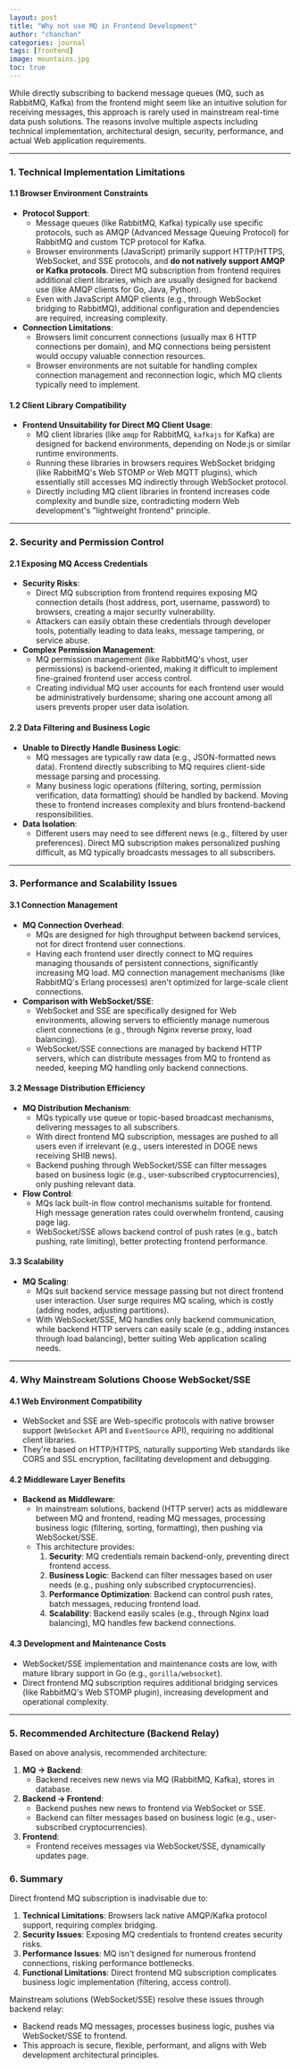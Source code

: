 ```yaml
---
layout: post
title: "Why not use MQ in Frontend Development"
author: "chanchan"
categories: journal
tags: [frontend]
image: mountains.jpg
toc: true
---
```


While directly subscribing to backend message queues (MQ, such as RabbitMQ, Kafka) from the frontend might seem like an intuitive solution for receiving messages, this approach is rarely used in mainstream real-time data push solutions. The reasons involve multiple aspects including technical implementation, architectural design, security, performance, and actual Web application requirements.

---

### 1. Technical Implementation Limitations
#### 1.1 Browser Environment Constraints
- **Protocol Support**:
  - Message queues (like RabbitMQ, Kafka) typically use specific protocols, such as AMQP (Advanced Message Queuing Protocol) for RabbitMQ and custom TCP protocol for Kafka.
  - Browser environments (JavaScript) primarily support HTTP/HTTPS, WebSocket, and SSE protocols, and **do not natively support AMQP or Kafka protocols**. Direct MQ subscription from frontend requires additional client libraries, which are usually designed for backend use (like AMQP clients for Go, Java, Python).
  - Even with JavaScript AMQP clients (e.g., through WebSocket bridging to RabbitMQ), additional configuration and dependencies are required, increasing complexity.
- **Connection Limitations**:
  - Browsers limit concurrent connections (usually max 6 HTTP connections per domain), and MQ connections being persistent would occupy valuable connection resources.
  - Browser environments are not suitable for handling complex connection management and reconnection logic, which MQ clients typically need to implement.

#### 1.2 Client Library Compatibility
- **Frontend Unsuitability for Direct MQ Client Usage**:
  - MQ client libraries (like `amqp` for RabbitMQ, `kafkajs` for Kafka) are designed for backend environments, depending on Node.js or similar runtime environments.
  - Running these libraries in browsers requires WebSocket bridging (like RabbitMQ's Web STOMP or Web MQTT plugins), which essentially still accesses MQ indirectly through WebSocket protocol.
  - Directly including MQ client libraries in frontend increases code complexity and bundle size, contradicting modern Web development's "lightweight frontend" principle.

---

### 2. Security and Permission Control
#### 2.1 Exposing MQ Access Credentials
- **Security Risks**:
  - Direct MQ subscription from frontend requires exposing MQ connection details (host address, port, username, password) to browsers, creating a major security vulnerability.
  - Attackers can easily obtain these credentials through developer tools, potentially leading to data leaks, message tampering, or service abuse.
- **Complex Permission Management**:
  - MQ permission management (like RabbitMQ's vhost, user permissions) is backend-oriented, making it difficult to implement fine-grained frontend user access control.
  - Creating individual MQ user accounts for each frontend user would be administratively burdensome; sharing one account among all users prevents proper user data isolation.

#### 2.2 Data Filtering and Business Logic
- **Unable to Directly Handle Business Logic**:
  - MQ messages are typically raw data (e.g., JSON-formatted news data). Frontend directly subscribing to MQ requires client-side message parsing and processing.
  - Many business logic operations (filtering, sorting, permission verification, data formatting) should be handled by backend. Moving these to frontend increases complexity and blurs frontend-backend responsibilities.
- **Data Isolation**:
  - Different users may need to see different news (e.g., filtered by user preferences). Direct MQ subscription makes personalized pushing difficult, as MQ typically broadcasts messages to all subscribers.

---

### 3. Performance and Scalability Issues
#### 3.1 Connection Management
- **MQ Connection Overhead**:
  - MQs are designed for high throughput between backend services, not for direct frontend user connections.
  - Having each frontend user directly connect to MQ requires managing thousands of persistent connections, significantly increasing MQ load. MQ connection management mechanisms (like RabbitMQ's Erlang processes) aren't optimized for large-scale client connections.
- **Comparison with WebSocket/SSE**:
  - WebSocket and SSE are specifically designed for Web environments, allowing servers to efficiently manage numerous client connections (e.g., through Nginx reverse proxy, load balancing).
  - WebSocket/SSE connections are managed by backend HTTP servers, which can distribute messages from MQ to frontend as needed, keeping MQ handling only backend connections.

#### 3.2 Message Distribution Efficiency
- **MQ Distribution Mechanism**:
  - MQs typically use queue or topic-based broadcast mechanisms, delivering messages to all subscribers.
  - With direct frontend MQ subscription, messages are pushed to all users even if irrelevant (e.g., users interested in DOGE news receiving SHIB news).
  - Backend pushing through WebSocket/SSE can filter messages based on business logic (e.g., user-subscribed cryptocurrencies), only pushing relevant data.
- **Flow Control**:
  - MQs lack built-in flow control mechanisms suitable for frontend. High message generation rates could overwhelm frontend, causing page lag.
  - WebSocket/SSE allows backend control of push rates (e.g., batch pushing, rate limiting), better protecting frontend performance.

#### 3.3 Scalability
- **MQ Scaling**:
  - MQs suit backend service message passing but not direct frontend user interaction. User surge requires MQ scaling, which is costly (adding nodes, adjusting partitions).
  - With WebSocket/SSE, MQ handles only backend communication, while backend HTTP servers can easily scale (e.g., adding instances through load balancing), better suiting Web application scaling needs.

---

### 4. Why Mainstream Solutions Choose WebSocket/SSE
#### 4.1 Web Environment Compatibility
- WebSocket and SSE are Web-specific protocols with native browser support (`WebSocket` API and `EventSource` API), requiring no additional client libraries.
- They're based on HTTP/HTTPS, naturally supporting Web standards like CORS and SSL encryption, facilitating development and debugging.

#### 4.2 Middleware Layer Benefits
- **Backend as Middleware**:
  - In mainstream solutions, backend (HTTP server) acts as middleware between MQ and frontend, reading MQ messages, processing business logic (filtering, sorting, formatting), then pushing via WebSocket/SSE.
  - This architecture provides:
    1. **Security**: MQ credentials remain backend-only, preventing direct frontend access.
    2. **Business Logic**: Backend can filter messages based on user needs (e.g., pushing only subscribed cryptocurrencies).
    3. **Performance Optimization**: Backend can control push rates, batch messages, reducing frontend load.
    4. **Scalability**: Backend easily scales (e.g., through Nginx load balancing), MQ handles few backend connections.

#### 4.3 Development and Maintenance Costs
- WebSocket/SSE implementation and maintenance costs are low, with mature library support in Go (e.g., `gorilla/websocket`).
- Direct frontend MQ subscription requires additional bridging services (like RabbitMQ's Web STOMP plugin), increasing development and operational complexity.

---

### 5. Recommended Architecture (Backend Relay)
Based on above analysis, recommended architecture:
1. **MQ -> Backend**:
   - Backend receives new news via MQ (RabbitMQ, Kafka), stores in database.
2. **Backend -> Frontend**:
   - Backend pushes new news to frontend via WebSocket or SSE.
   - Backend can filter messages based on business logic (e.g., user-subscribed cryptocurrencies).
3. **Frontend**:
   - Frontend receives messages via WebSocket/SSE, dynamically updates page.

### 6. Summary
Direct frontend MQ subscription is inadvisable due to:
1. **Technical Limitations**: Browsers lack native AMQP/Kafka protocol support, requiring complex bridging.
2. **Security Issues**: Exposing MQ credentials to frontend creates security risks.
3. **Performance Issues**: MQ isn't designed for numerous frontend connections, risking performance bottlenecks.
4. **Functional Limitations**: Direct frontend MQ subscription complicates business logic implementation (filtering, access control).

Mainstream solutions (WebSocket/SSE) resolve these issues through backend relay:
- Backend reads MQ messages, processes business logic, pushes via WebSocket/SSE to frontend.
- This approach is secure, flexible, performant, and aligns with Web development architectural principles.
